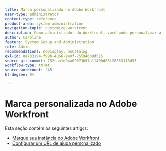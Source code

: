 ```yaml
---
title: Marca personalizada no Adobe Workfront
user-type: administrator
content-type: reference
product-area: system-administration
navigation-topic: customize-workfront
description: Como administrador do Workfront, você pode personalizar a marca na sua instância do Workfront e criar um URL de ajuda personalizado.
author: Caroline
feature: System Setup and Administration
role: Admin
recommendations: noDisplay, noCatalog
exl-id: 8a733194-f99b-4066-949f-755046b8d515
source-git-commit: 752caa1d94a09871b97a11400d83f28853118d33
workflow-type: tm+mt
source-wordcount: '45'
ht-degree: 0%

---
```


# Marca personalizada no Adobe Workfront

Esta seção contém os seguintes artigos:

* [Marque sua instância do Adobe Workfront](../../../administration-and-setup/customize-workfront/brand-workfront/brand-your-workfront-instance.md)
* [Configurar um URL de ajuda personalizado](../../../administration-and-setup/customize-workfront/brand-workfront/configure-custom-help-url.md)
